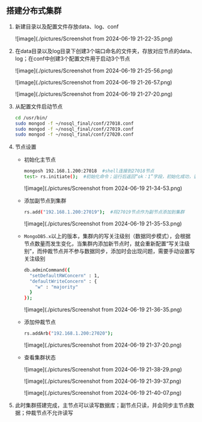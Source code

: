 ## 搭建分布式集群

1. 新建目录以及配置文件存放data、log、conf

   ![image](./pictures/Screenshot from 2024-06-19 21-22-35.png)

2. 在data目录以及log目录下创建3个端口命名的文件夹，存放对应节点的data、log；在conf中创建3个配置文件用于启动3个节点

   ![image](./pictures/Screenshot from 2024-06-19 21-25-56.png)

   ![image](./pictures/Screenshot from 2024-06-19 21-26-57.png)

   ![image](./pictures/Screenshot from 2024-06-19 21-27-20.png)

3. 从配置文件启动节点

   ```bash
   cd /usr/bin/
   sudo mongod -f ~/nosql_final/conf/27018.conf 
   sudo mongod -f ~/nosql_final/conf/27019.conf 
   sudo mongod -f ~/nosql_final/conf/27020.conf 
   ```

4. 节点设置

   - 初始化主节点

      ```bash
      mongosh 192.168.1.200:27018  #shell连接到27018节点
      test> rs.initiate();  #初始化命令；运行后返回“ok：1”字段，初始化成功，该节点成为主节点
      ```

      ![image](./pictures/Screenshot from 2024-06-19 21-34-53.png)

   - 添加副节点到集群

      ```bash
      rs.add("192.168.1.200:27019");  #将27019节点作为副节点添加到集群
      ```

      ![image](./pictures/Screenshot from 2024-06-19 21-35-53.png)

   - `MongoDB5.x`以上的版本，集群内的写关注级别（数据同步模式），会根据节点数量而发生变化，当集群内添加新节点时，就会重新配置“写关注级别”，而仲裁节点并不参与数据同步，添加时会出现问题，需要手动设置写关注级别

      ```bash
      db.adminCommand({
        "setDefaultRWConcern" : 1,
        "defaultWriteConcern" : {
          "w" : "majority"
        }
      });
      ```

      ![image](./pictures/Screenshot from 2024-06-19 21-36-35.png)

   - 添加仲裁节点

      ```bash
      rs.addArb("192.168.1.200:27020");
      ```

      ![image](./pictures/Screenshot from 2024-06-19 21-37-20.png)

   - 查看集群状态

      ![image](./pictures/Screenshot from 2024-06-19 21-38-29.png)

      ![image](./pictures/Screenshot from 2024-06-19 21-39-37.png)

      ![image](./pictures/Screenshot from 2024-06-19 21-40-07.png)

5. 此时集群搭建完成，主节点可以读写数据库；副节点只读，并会同步主节点数据；仲裁节点不允许读写